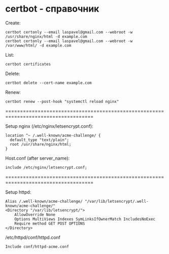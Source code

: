 # certbot - справочник

Create:
```
certbot certonly --email laspavel@gmail.com --webroot -w /usr/share/nginx/html -d example.com
certbot certonly --email laspavel@gmail.com --webroot -w /var/www/html/ -d example.com
```

List:
```
certbot certificates
```

Delete:
```
certbot delete --cert-name example.com
```

Renew:
```
certbot renew --post-hook "systemctl reload nginx"
```

====================================================================================

Setup nginx (/etc/nginx/letsencrypt.conf):

```
location ^~ /.well-known/acme-challenge/ {
  default_type "text/plain";
  root /usr/share/nginx/html;
}
```

Host.conf (after server_name):

```
include /etc/nginx/letsencrypt.conf;
```

====================================================================================

Setup httpd:

```
Alias /.well-known/acme-challenge/ "/var/lib/letsencrypt/.well-known/acme-challenge/"
<Directory "/var/lib/letsencrypt/">
    AllowOverride None
    Options MultiViews Indexes SymLinksIfOwnerMatch IncludesNoExec
    Require method GET POST OPTIONS
</Directory>
```

/etc/httpd/conf/httpd.conf

```
Include conf/httpd-acme.conf
```
